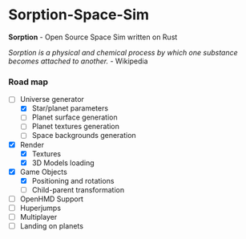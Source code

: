 # Sorption-Space-Sim


**Sorption** - Open Source Space Sim written on Rust

*Sorption is a physical and chemical process by which one substance becomes attached to another.* - Wikipedia

### Road map
- [ ] Universe generator
  - [x] Star/planet parameters
  - [ ] Planet surface generation
  - [ ] Planet textures generation
  - [ ] Space backgrounds generation
- [x] Render
  - [x] Textures
  - [x] 3D Models loading
- [x] Game Objects
  - [x] Positioning and rotations
  - [ ] Child-parent transformation
- [ ] OpenHMD Support
- [ ] Huperjumps
- [ ] Multiplayer
- [ ] Landing on planets
